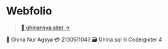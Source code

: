 # Webfolio
> [🔗 ghinansya.site/ →](https://ghinansya.site)

👩 Ghina Nur Agsya
💳 2130511043
🗃 Ghina.sql
⛓ Codeigniter 4
